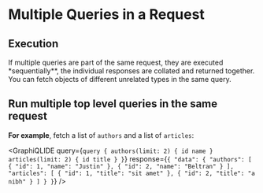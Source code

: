 # Multiple Queries in a Request

## Execution

If multiple queries are part of the same request, they are executed \*sequentially\*\*, the individual responses are
collated and returned together. You can fetch objects of different unrelated types in the same query.

## Run multiple top level queries in the same request

**For example**, fetch a list of `authors` and a list of `articles`:

<GraphiQLIDE
  query={`query {
  authors(limit: 2) {
    id
    name
  }
  articles(limit: 2) {
    id
    title
  }
}`}
  response={`{
  "data": {
    "authors": [
      {
        "id": 1,
        "name": "Justin"
      },
      {
        "id": 2,
        "name": "Beltran"
      }
    ],
    "articles": [
      {
        "id": 1,
        "title": "sit amet"
      },
      {
        "id": 2,
        "title": "a nibh"
      }
    ]
  }
}`}
/>
